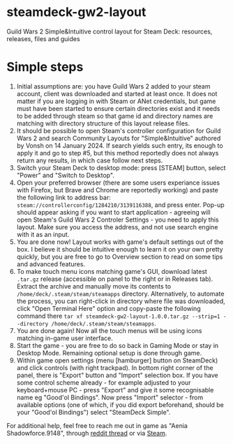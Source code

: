 # steamdeck-gw2-layout
Guild Wars 2 Simple&amp;Intuitive control layout for Steam Deck: resources, releases, files and guides

# Simple steps
1. Initial assumptions are: you have Guild Wars 2 added to your steam account, client was downloaded and started at least once. It does not matter if you are logging in with Steam or ANet credentials, but game must have been started to ensure certain directories exist and it needs to be added through steam so that game id and directory names are matching with directory structure of this layout release files.
2. It should be possible to open Steam's controller configuration for Guild Wars 2 and search Community Layouts for "Simple&amp;Intuitive" authored by Vonsh on 14 January 2024. If search yields such entry, its enough to apply it and go to step #5, but this method reportedly does not always return any results, in which case follow next steps.
3. Switch your Steam Deck to desktop mode: press [STEAM] button, select "Power" and "Switch to Desktop".
4. Open your preferred browser (there are some users experiance issues with Firefox, but Brave and Chrome are reportedly working) and paste the following link to address bar: `steam://controllerconfig/1284210/3139116388`, and press enter. Pop-up should appear asking if you want to start application - agreeing will open Steam's Guild Wars 2 Controler Settings - you need to apply this layout. Make sure you access the address, and not use search engine with it as an input.
5. You are done now! Layout works with game's default settings out of the box. I believe it should be intuitive enough to learn it on your own pretty quickly, but you are free to go to Overview section to read on some tips and advanced features.
6. To make touch menu icons matching game's GUI, download latest `.tar.gz` release (accessible on panel to the right or in Releases tab). Extract the archive and manually move its contents to `/home/deck/.steam/steam/steamapps` directory. Alternatively, to automate the process,  you can right-click in directory where file was downloaded, click "Open Terminal Here" option and copy-paste the following command there `tar xf steamdeck-gw2-layout-1.0.0.tar.gz --strip=1 --directory /home/deck/.steam/steam/steamapps`.
7. You are done again! Now all the touch menus will be using icons matching in-game user interface.
8. Start the game - you are free to do so back in Gaming Mode or stay in Desktop Mode. Remaining optional setup is done through game.
9. Within game open settings (menu [hamburger] button on SteamDeck) and click controls (with right trackpad). In bottom right corner of the panel, there is "Export" button and "Import" selection box. If you have some control scheme already - for example adjusted to your keyboard+mouse PC - press "Export" and give it some recognisable name eg "Good'ol Bindings". Now press "Import" selector - from available options (one of which, if you did export beforehand, should be your "Good'ol Bindings") select "SteamDeck Simple".

For additional help, feel free to reach me out in game as "Aenia Shadowforce.9148", through [reddit thread](https://www.reddit.com/r/Guildwars2/comments/194sqa6/steam_deck_simpleintuitive_controller_layout_for) or via [Steam](https://steamcommunity.com/profiles/76561198064514229/).
